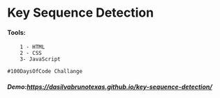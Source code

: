# Key Sequence Detection

#### Tools:

```
    1 - HTML
    2 - CSS
    3- JavaScript
```

```
#100DaysOfCode Challange
```

##### Demo:https://dasilvabrunotexas.github.io/key-sequence-detection/
